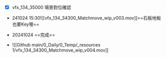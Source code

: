 -  [x] vfx_134_35000 場景對位確認
- 241024 15:30![[vfx_134_34300_Matchmove_wip_v003.mov]]==石板地板也要Key喔==

- 20241024 ==完成==
- ![[Github main/0_Daily/0_Temp/_resources 1/vfx_134_34300_Matchmove_wip_v004.mov]]